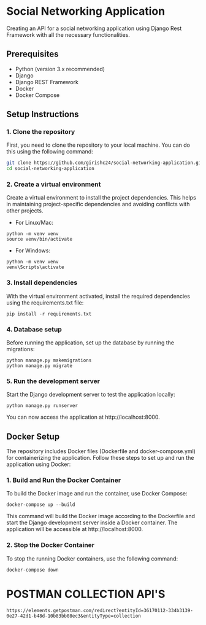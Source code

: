 # Social Networking Application

Creating an API for a social networking application using Django Rest Framework with all the necessary functionalities.

## Prerequisites

- Python (version 3.x recommended)
- Django
- Django REST Framework
- Docker
- Docker Compose

## Setup Instructions

### 1. Clone the repository

First, you need to clone the repository to your local machine. You can do this using the following command:

```bash
git clone https://github.com/girishc24/social-networking-application.git
cd social-networking-application
```
### 2. Create a virtual environment

Create a virtual environment to install the project dependencies. This helps in maintaining project-specific dependencies and avoiding conflicts with other projects.

- For Linux/Mac:
```
python -m venv venv
source venv/bin/activate
```
- For Windows:
```
python -m venv venv
venv\Scripts\activate
```
### 3. Install dependencies

With the virtual environment activated, install the required dependencies using the requirements.txt file:
```
pip install -r requirements.txt
```
### 4. Database setup
Before running the application, set up the database by running the migrations:
```
python manage.py makemigrations
python manage.py migrate
```
### 5. Run the development server
Start the Django development server to test the application locally:
```
python manage.py runserver
```
You can now access the application at http://localhost:8000.

## Docker Setup
The repository includes Docker files (Dockerfile and docker-compose.yml) for containerizing the application. Follow these steps to set up and run the application using Docker:

### 1. Build and Run the Docker Container
To build the Docker image and run the container, use Docker Compose:
```
docker-compose up --build
```
This command will build the Docker image according to the Dockerfile and start the Django development server inside a Docker container. The application will be accessible at http://localhost:8000.

### 2. Stop the Docker Container
To stop the running Docker containers, use the following command:
```
docker-compose down
```

# POSTMAN COLLECTION API'S
```
https://elements.getpostman.com/redirect?entityId=36170112-334b3139-0e27-42d1-b48d-10b83bb08ec3&entityType=collection
```


